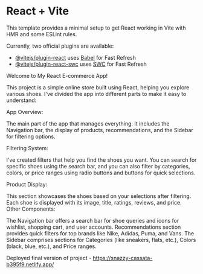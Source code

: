 # React + Vite

This template provides a minimal setup to get React working in Vite with HMR and some ESLint rules.

Currently, two official plugins are available:

- [@vitejs/plugin-react](https://github.com/vitejs/vite-plugin-react/blob/main/packages/plugin-react/README.md) uses [Babel](https://babeljs.io/) for Fast Refresh
- [@vitejs/plugin-react-swc](https://github.com/vitejs/vite-plugin-react-swc) uses [SWC](https://swc.rs/) for Fast Refresh


Welcome to My React E-commerce App!

This project is a simple online store built using React, helping you explore various shoes. I've divided the app into different parts to make it easy to understand:

App Overview:

The main part of the app that manages everything.
It includes the Navigation bar, the display of products, recommendations, and the Sidebar for filtering options.

Filtering System:

I've created filters that help you find the shoes you want.
You can search for specific shoes using the search bar, and you can also filter by categories, colors, or price ranges using radio buttons and buttons for quick selections.

Product Display:

This section showcases the shoes based on your selections after filtering.
Each shoe is displayed with its image, title, ratings, reviews, and price.
Other Components:

The Navigation bar offers a search bar for shoe queries and icons for wishlist, shopping cart, and user accounts.
Recommendations section provides quick filters for top brands like Nike, Adidas, Puma, and Vans.
The Sidebar comprises sections for Categories (like sneakers, flats, etc.), Colors (black, blue, etc.), and Price ranges.

Deployed final version of project - https://snazzy-cassata-b395f9.netlify.app/